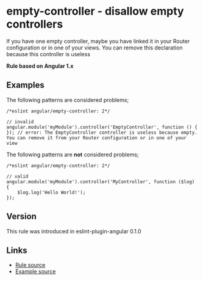 <!-- WARNING: Generated documentation. Edit docs and examples in the rule and examples file ('rules/empty-controller.js', 'examples/empty-controller.js'). -->

# empty-controller - disallow empty controllers

If you have one empty controller, maybe you have linked it in your Router configuration or in one of your views.
You can remove this declaration because this controller is useless

**Rule based on Angular 1.x**

## Examples

The following patterns are considered problems;

    /*eslint angular/empty-controller: 2*/

    // invalid
    angular.module('myModule').controller('EmptyController', function () {
    }); // error: The EmptyController controller is useless because empty. You can remove it from your Router configuration or in one of your view

The following patterns are **not** considered problems;

    /*eslint angular/empty-controller: 2*/

    // valid
    angular.module('myModule').controller('MyController', function ($log) {
        $log.log('Hello World!');
    });

## Version

This rule was introduced in eslint-plugin-angular 0.1.0

## Links

* [Rule source](/rules/empty-controller.js)
* [Example source](/examples/empty-controller.js)

